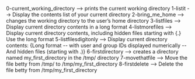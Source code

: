0-current_working_directory --> prints the current working directory
1-listit --> Display the contents list of your current directory
2-bring_me_home --> changes the working directory to the user’s home directory
3-listfiles --> Display current directory contents in a long format
4-listmorefiles --> Display current directory contents, including hidden files starting with {.} Use the long format
5-listfilesdigitonly --> Display current directory contents: {Long format -- with user and group IDs displayed numerically -- And hidden files (starting with .)}
6-firstdirectory --> creates a directory named my_first_directory in the /tmp/ directory
7-movethatfile --> Move the file betty from /tmp/ to /tmp/my_first_directory
8-firstdelete --> Delete the file betty from /tmp/my_first_directory
